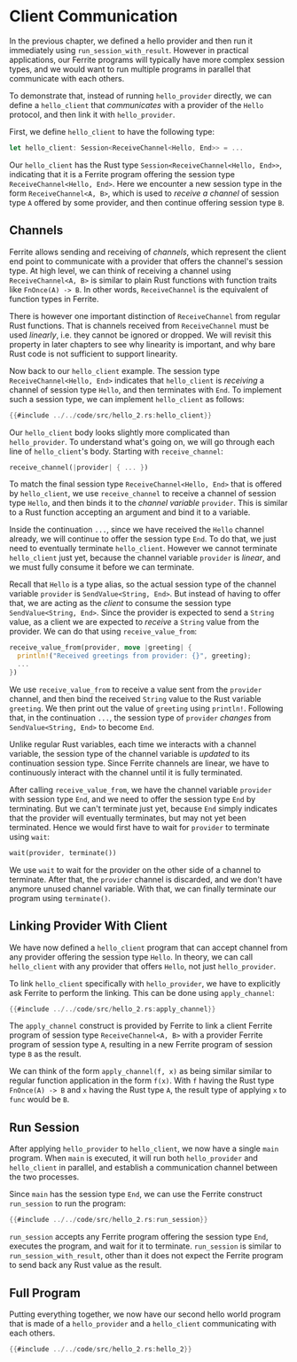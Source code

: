 # Client Communication

In the previous chapter, we defined a hello provider and then run it
immediately using `run_session_with_result`. However in practical applications,
our Ferrite programs will typically have more complex session types, and
we would want to run multiple programs in parallel that communicate with
each others.

To demonstrate that, instead of running `hello_provider` directly, we can
define a `hello_client` that _communicates_ with a provider of the `Hello`
protocol, and then link it with `hello_provider`.

First, we define `hello_client` to have the following type:

```rust
let hello_client: Session<ReceiveChannel<Hello, End>> = ...
```

Our `hello_client` has the Rust type `Session<ReceiveChannel<Hello, End>>`,
indicating that it is a Ferrite program offering the session type
`ReceiveChannel<Hello, End>`. Here we encounter a new session type in the form
`ReceiveChannel<A, B>`, which is used to _receive a channel_ of session type
`A` offered by some provider, and then continue offering session type `B`.

## Channels

Ferrite allows sending and receiving of _channels_, which represent the client
end point to communicate with a provider that offers the channel's session type.
At high level, we can think of receiving a channel using `ReceiveChannel<A, B>`
is similar to plain Rust functions with function traits like `FnOnce(A) -> B`.
In other words, `ReceiveChannel` is the equivalent of function types in Ferrite.

There is however one important distinction of `ReceiveChannel` from regular
Rust functions. That is channels received from `ReceiveChannel` must be
used _linearly_, i.e. they cannot be ignored or dropped.
We will revisit this property in later chapters to see why linearity is
important, and why bare Rust code is not sufficient to support linearity.


Now back to our `hello_client` example. The session type
`ReceiveChannel<Hello, End>` indicates that `hello_client` is _receiving_
a channel of session type `Hello`, and then terminates with `End`.
To implement such a session type, we can implement `hello_client` as follows:

```rust
{{#include ../../code/src/hello_2.rs:hello_client}}
```

Our `hello_client` body looks slightly more complicated than `hello_provider`.
To understand what's going on, we will go through each line of
`hello_client`'s body. Starting with `receive_channel`:

```rust
receive_channel(|provider| { ... })
```

To match the final session type `ReceiveChannel<Hello, End>` that is
offered by `hello_client`, we use `receive_channel` to receive a
channel of session type `Hello`, and then binds it to the _channel variable_
`provider`. This is similar to a Rust function accepting an argument
and bind it to a variable.

Inside the continuation `...`, since we have received the `Hello` channel
already, we will continue to offer the session type `End`.  To do that,
we just need to eventually terminate `hello_client`. However we cannot
terminate `hello_client` just yet, because the channel variable `provider`
is _linear_, and we must fully consume it before we can terminate.

Recall that `Hello` is a type alias, so the actual session type of
the channel variable `provider` is `SendValue<String, End>`.
But instead of having to offer that, we are acting as the _client_
to consume the session type `SendValue<String, End>`. Since the provider
is expected to send a `String` value, as a client we are expected to
_receive_ a `String` value from the provider. We can do that using
`receive_value_from`:

```rust
receive_value_from(provider, move |greeting| {
  println!("Received greetings from provider: {}", greeting);
  ...
})
```

We use `receive_value_from` to receive a value sent from the `provider`
channel, and then bind the received `String` value to the Rust variable
`greeting`. We then print out the value of `greeting` using `println!`.
Following that, in the continuation `...`, the session type
of `provider` _changes_ from `SendValue<String, End>` to
become `End`.

Unlike regular Rust variables, each time we interacts with a channel
variable, the session type of the channel variable is _updated_
to its continuation session type. Since Ferrite channels are linear,
we have to continuously interact with the channel until it is
fully terminated.

After calling `receive_value_from`, we have the channel variable
`provider` with session type `End`, and we need to offer the session
type `End` by terminating. But we can't terminate just yet, because
`End` simply indicates that the provider will eventually terminates,
but may not yet been terminated. Hence we would first have to wait
for `provider` to terminate using `wait`:

```rust
wait(provider, terminate())
```

We use `wait` to wait for the provider on the other side of a
channel to terminate. After that, the `provider` channel is discarded,
and we don't have anymore unused channel variable. With that, we
can finally terminate our program using `terminate()`.

## Linking Provider With Client

We have now defined a `hello_client` program that can accept channel
from any provider offering the session type `Hello`.
In theory, we can call `hello_client` with any provider that offers
`Hello`, not just `hello_provider`.

To link `hello_client` specifically with `hello_provider`, we have to
explicitly ask Ferrite to perform the linking. This can be done
using `apply_channel`:

```rust
{{#include ../../code/src/hello_2.rs:apply_channel}}
```

The `apply_channel` construct is provided by Ferrite to link a
client Ferrite program of session type `ReceiveChannel<A, B>`
with a provider Ferrite program of session type `A`,
resulting in a new Ferrite program of session type `B`
as the result.

We can think of the form `apply_channel(f, x)` as being similar similar to
regular function application in the form `f(x)`. With `f` having the Rust type
`FnOnce(A) -> B` and `x` having the Rust type `A`, the result type of applying
`x` to `func` would be `B`.

## Run Session

After applying `hello_provider` to `hello_client`, we now have a single `main`
program. When `main` is executed, it will run both `hello_provider` and
`hello_client` in parallel, and establish a communication channel between
the two processes.

Since `main` has the session type `End`, we can use the Ferrite construct
`run_session` to run the program:

```rust
{{#include ../../code/src/hello_2.rs:run_session}}
```

`run_session` accepts any Ferrite program offering the session type `End`,
executes the program, and wait for it to terminate. `run_session` is
similar to `run_session_with_result`, other than it does not expect
the Ferrite program to send back any Rust value as the result.


## Full Program

Putting everything together, we now have our second hello world program
that is made of a `hello_provider` and a `hello_client` communicating
with each others.

```rust
{{#include ../../code/src/hello_2.rs:hello_2}}
```
